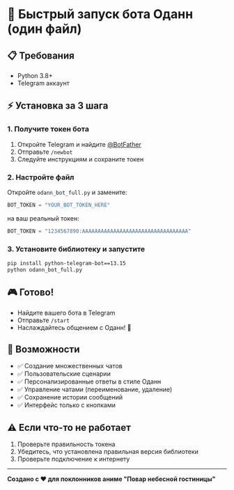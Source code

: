 # 🚀 Быстрый запуск бота Оданн (один файл)

## 📋 Требования
- Python 3.8+
- Telegram аккаунт

## ⚡ Установка за 3 шага

### 1. Получите токен бота
1. Откройте Telegram и найдите [@BotFather](https://t.me/BotFather)
2. Отправьте `/newbot`
3. Следуйте инструкциям и сохраните токен

### 2. Настройте файл
Откройте `odann_bot_full.py` и замените:
```python
BOT_TOKEN = "YOUR_BOT_TOKEN_HERE"
```
на ваш реальный токен:
```python
BOT_TOKEN = "1234567890:AAAAAAAAAAAAAAAAAAAAAAAAAAAAAAAAAA"
```

### 3. Установите библиотеку и запустите
```bash
pip install python-telegram-bot==13.15
python odann_bot_full.py
```

## 🎮 Готово!
- Найдите вашего бота в Telegram
- Отправьте `/start`
- Наслаждайтесь общением с Оданн! 🌸

## 🌟 Возможности
- ✅ Создание множественных чатов
- ✅ Пользовательские сценарии
- ✅ Персонализированные ответы в стиле Оданн
- ✅ Управление чатами (переименование, удаление)
- ✅ Сохранение истории сообщений
- ✅ Интерфейс только с кнопками

## ⚠️ Если что-то не работает
1. Проверьте правильность токена
2. Убедитесь, что установлена правильная версия библиотеки
3. Проверьте подключение к интернету

---
**Создано с ❤️ для поклонников аниме "Повар небесной гостиницы"**